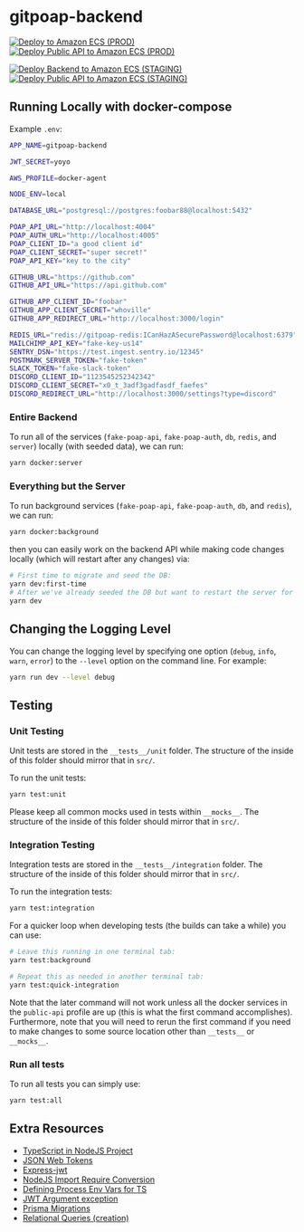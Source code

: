 # gitpoap-backend

[![Deploy to Amazon ECS (PROD)](https://github.com/gitpoap/gitpoap-backend/actions/workflows/deploy-gitpoap-backend-server.yml/badge.svg)](https://github.com/gitpoap/gitpoap-backend/actions/workflows/deploy-gitpoap-backend-server.yml)
[![Deploy Public API to Amazon ECS (PROD)](https://github.com/gitpoap/gitpoap-backend/actions/workflows/deploy-gitpoap-public-api-server.yml/badge.svg)](https://github.com/gitpoap/gitpoap-backend/actions/workflows/deploy-gitpoap-public-api-server.yml)

[![Deploy Backend to Amazon ECS (STAGING)](https://github.com/gitpoap/gitpoap-backend/actions/workflows/deploy-gitpoap-backend-staging-server.yml/badge.svg)](https://github.com/gitpoap/gitpoap-backend/actions/workflows/deploy-gitpoap-backend-staging-server.yml)
[![Deploy Public API to Amazon ECS (STAGING)](https://github.com/gitpoap/gitpoap-backend/actions/workflows/deploy-gitpoap-public-api-staging-server.yml/badge.svg)](https://github.com/gitpoap/gitpoap-backend/actions/workflows/deploy-gitpoap-public-api-staging-server.yml)

## Running Locally with docker-compose

Example `.env`:

```sh
APP_NAME=gitpoap-backend

JWT_SECRET=yoyo

AWS_PROFILE=docker-agent

NODE_ENV=local

DATABASE_URL="postgresql://postgres:foobar88@localhost:5432"

POAP_API_URL="http://localhost:4004"
POAP_AUTH_URL="http://localhost:4005"
POAP_CLIENT_ID="a good client id"
POAP_CLIENT_SECRET="super secret!"
POAP_API_KEY="key to the city"

GITHUB_URL="https://github.com"
GITHUB_API_URL="https://api.github.com"

GITHUB_APP_CLIENT_ID="foobar"
GITHUB_APP_CLIENT_SECRET="whoville"
GITHUB_APP_REDIRECT_URL="http://localhost:3000/login"

REDIS_URL="redis://gitpoap-redis:ICanHazASecurePassword@localhost:6379"
MAILCHIMP_API_KEY="fake-key-us14"
SENTRY_DSN="https://test.ingest.sentry.io/12345"
POSTMARK_SERVER_TOKEN="fake-token"
SLACK_TOKEN="fake-slack-token"
DISCORD_CLIENT_ID="1123545252342342"
DISCORD_CLIENT_SECRET="x0_t_3adf3gadfasdf_faefes"
DISCORD_REDIRECT_URL="http://localhost:3000/settings?type=discord"
```

### Entire Backend

To run all of the services (`fake-poap-api`, `fake-poap-auth`, `db`, `redis`, and `server`) locally
(with seeded data), we can run:

```sh
yarn docker:server
```

### Everything but the Server

To run background services (`fake-poap-api`, `fake-poap-auth`, `db`, and `redis`), we can run:

```sh
yarn docker:background
```

then you can easily work on the backend API while making code changes locally (which will restart after any changes) via:

```sh
# First time to migrate and seed the DB:
yarn dev:first-time
# After we've already seeded the DB but want to restart the server for some reason:
yarn dev
```

## Changing the Logging Level

You can change the logging level by specifying one option (`debug`, `info`, `warn`, `error`) to the `--level` option
on the command line. For example:

```sh
yarn run dev --level debug
```

## Testing

### Unit Testing

Unit tests are stored in the `__tests__/unit` folder. The structure of the inside of this folder should mirror that in `src/`.

To run the unit tests:

```sh
yarn test:unit
```

Please keep all common mocks used in tests within `__mocks__`. The structure of the inside of this folder should mirror that in `src/`.

### Integration Testing

Integration tests are stored in the `__tests__/integration` folder. The structure of the inside of this folder should mirror that in `src/`.

To run the integration tests:

```sh
yarn test:integration
```

For a quicker loop when developing tests (the builds can take a while) you can use:

```sh
# Leave this running in one terminal tab:
yarn test:background

# Repeat this as needed in another terminal tab:
yarn test:quick-integration
```

Note that the later command will not work unless all the docker services in the `public-api` profile are up (this is what the first command accomplishes).
Furthermore, note that you will need to rerun the first command if you need to make changes to some source location other than `__tests__` or `__mocks__`.

### Run all tests

To run all tests you can simply use:
```sh
yarn test:all
```

## Extra Resources

* [TypeScript in NodeJS Project](https://www.pullrequest.com/blog/intro-to-using-typescript-in-a-nodejs-express-project/)
* [JSON Web Tokens](https://github.com/auth0/node-jsonwebtoken/)
* [Express-jwt](https://github.com/auth0/express-jwt)
* [NodeJS Import Require Conversion](https://stackoverflow.com/questions/42406913/nodejs-import-require-conversion)
* [Defining Process Env Vars for TS](https://javascript.plainenglish.io/how-to-get-typescript-type-completion-by-defining-process-env-types-6a5869174f57)
* [JWT Argument exception](https://stackoverflow.com/questions/66328425/jwt-argument-of-type-string-undefined-is-not-assignable-to-parameter-of-typ)
* [Prisma Migrations](https://www.prisma.io/docs/concepts/components/prisma-migrate)
* [Relational Queries (creation)](https://www.prisma.io/docs/concepts/components/prisma-client/relation-queries#create-a-related-record)
